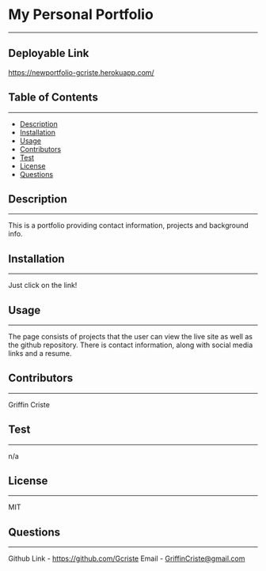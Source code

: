 
# My Personal Portfolio
---
## Deployable Link
https://newportfolio-gcriste.herokuapp.com/

## Table of Contents
---
* [Description](#Description)
* [Installation](#Installation)
* [Usage](#Usage)
* [Contributors](#Contributors)
* [Test](#Test)
* [License](#License)
* [Questions](#Questions)



## Description
---
This is a portfolio providing contact information, projects and background info.

## Installation 
---
Just click on the link!

## Usage 
---
The page consists of projects that the user can view the live site as well as the github repository. There is contact information, along with social media links and a resume.

## Contributors
---
Griffin Criste

## Test
---
n/a

## License
---
MIT

## Questions
---
Github Link - https://github.com/Gcriste
Email - GriffinCriste@gmail.com
